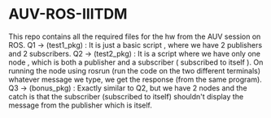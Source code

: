 # AUV-ROS-IIITDM
This repo contains all the required files for the hw from the AUV session on ROS. 
Q1 -> (test1_pkg) : It is just a basic script , where we have 2 publishers and 2 subscribers.
Q2 -> (test2_pkg) : It is a script where we have only one node , which is both a publisher and a subscriber ( subscribed to itself ). On running the node using rosrun (run the code on the two different terminals) whatever message we type, we get the response (from the same program).
Q3 -> (bonus_pkg) : Exactly similar to Q2, but we have 2 nodes and the catch is that the subscriber (subscribed to itself) shouldn't display the message from the publisher which is itself.

